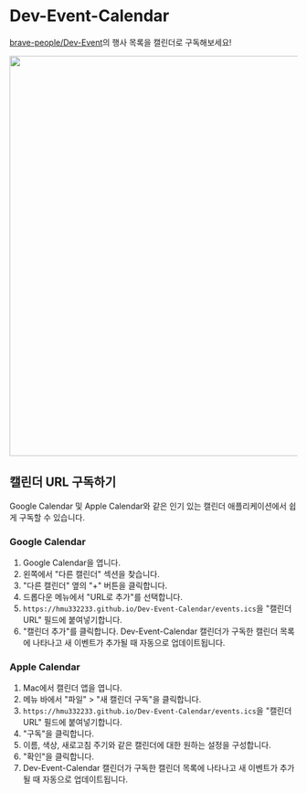 # Dev-Event-Calendar

[brave-people/Dev-Event](https://github.com/brave-people/Dev-Event)의 행사 목록을 캘린더로 구독해보세요!

<img src="https://user-images.githubusercontent.com/10302969/232250096-320f6203-5b3b-4e9f-bace-c7a3e27793aa.png" width="700"/>

## 캘린더 URL 구독하기

Google Calendar 및 Apple Calendar와 같은 인기 있는 캘린더 애플리케이션에서 쉽게 구독할 수 있습니다.

### Google Calendar
1. Google Calendar을 엽니다.
2. 왼쪽에서 "다른 캘린더" 섹션을 찾습니다.
3. "다른 캘린더" 옆의 "+" 버튼을 클릭합니다.
4. 드롭다운 메뉴에서 "URL로 추가"를 선택합니다.
4. `https://hmu332233.github.io/Dev-Event-Calendar/events.ics`을 "캘린더 URL" 필드에 붙여넣기합니다.
5. "캘린더 추가"를 클릭합니다. Dev-Event-Calendar 캘린더가 구독한 캘린더 목록에 나타나고 새 이벤트가 추가될 때 자동으로 업데이트됩니다.

### Apple Calendar
1. Mac에서 캘린더 앱을 엽니다.
2. 메뉴 바에서 "파일" > "새 캘린더 구독"을 클릭합니다.
3. `https://hmu332233.github.io/Dev-Event-Calendar/events.ics`을 "캘린더 URL" 필드에 붙여넣기합니다.
4. "구독"을 클릭합니다.
5. 이름, 색상, 새로고침 주기와 같은 캘린더에 대한 원하는 설정을 구성합니다.
6. "확인"을 클릭합니다.
7. Dev-Event-Calendar 캘린더가 구독한 캘린더 목록에 나타나고 새 이벤트가 추가될 때 자동으로 업데이트됩니다.
